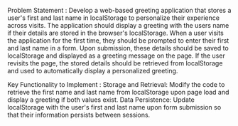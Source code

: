 Problem Statement :
Develop a web-based greeting application that stores a user's first and last name in localStorage to personalize their experience across visits. The application should display a greeting with the users name if their details are stored in the browser's localStorage.
When a user visits the application for the first time, they should be prompted to enter their first and last name in a form. Upon submission, these details should be saved to localStorage and displayed as a greeting message on the page. If the user revisits the page, the stored details should be retrieved from localStorage and used to automatically display a personalized greeting.

Key Functionality to Implement : 
    Storage and Retrieval: Modify the code to retrieve the first name and last name from localStorage upon page load and display a greeting if both values exist.
    Data Persistence: Update localStorage with the user's first and last name upon form submission so that their information persists between sessions.